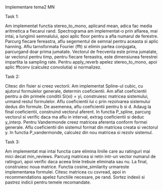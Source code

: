 Implementare tema2 MN

Task 1:

Am implementat functia stereo_to_mono, aplicand mean, adica fac media 
aritmetica a fiecarui rand. Spectrograma am implementat-o prin aflarea, mai 
intai, a lungimii semnalului, apoi aplic floor pentru a afla numarul de 
ferestre. Parcurg fiecare fereastra, aflu segementul de semnal pentru aceasta
si aplic hanning. Aflu tarnsformata Fourier (fft) si elimin partea conjugata, 
parcurgand doar prima jumatate. Vectorul de frecventa este prima jumatate, iar 
vectorul pentru timp, pentru fiecare fereastra, este dimensiunea ferestrei 
impartita la sampling rate. Pentru apply_reverb apelez stereo_to_mono, apoi
aplic fftconv (calculez convolutia) si normalizez.

Task 2:

Citesc din fisier si creez vectorii. Am implementat Spline-ul cubic, cu 
ajutorul formulelor generale, determin coeficientii. Am aflat coeficientii
pentru a din primele conditii Si(xi) = yi, construiesc matricea sistemului,
urmand restul formulelor. Aflu coeficientii lui c prin rezolvarea sistemului
dedus din formule. De asemenea, aflu coeficientii pentru b si d. Adaug la final 
coeficientii, construind vectorul aferent. In functia P_spline, parcurg 
vectorul si verific daca ma aflu in interval, extrag coeficientii si deduc 
y_interp. Pentru Vandermonde creez matricea aferenta conform formei generale. 
Aflu coeficientii din sistemul format din matricea creata si vectorul y. In 
functia P_vandermonde, calculez din nou matricea si rezolv sistemul. 

Task 3:

Am implementat mai intai functia care elimina liniile care au ratinguri mai 
mici decat min_reviews. Parcurg matricea si retin intr-un vector numarul de 
ratinguri, apoi verific daca aceea linie trebuie eliminata sau nu. La final, 
construiesc noua matrice. Functia cosine_similarity urmareste implementarea 
formulei. Citesc matricea cu csvread, apoi in recommendations apelez
functiile necesare, pe rand. Sortez indexii si pastrez indicii pentru temele
recomandate.
